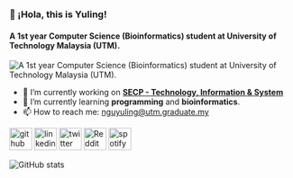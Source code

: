 ### 👋 ¡Hola, this is Yuling!
#### A 1st year **Computer Science (Bioinformatics)** student at **University of Technology Malaysia (UTM)**.
![A 1st year **Computer Science (Bioinformatics)** student at **University of Technology Malaysia (UTM)**.](https://www.google.com/url?sa=i&url=https%3A%2F%2Fteamlogostyle.com%2Fproduct%2Fcowboy-soccer-logo%2F&psig=AOvVaw1DI8md5eIssXUnBznu-KyA&ust=1709109149839000&source=images&cd=vfe&opi=89978449&ved=0CBMQjRxqFwoTCKC91PCNy4QDFQAAAAAdAAAAABAV)


- 🔭 I’m currently working on [**SECP - Technology, Information & System**](https://github.com/nguyuling/SECP1513-Assignment) 
- 🌱 I’m currently learning **programming** and **bioinformatics**. 
- 📫 How to reach me: nguyuling@utm.graduate.my 


[<img src='https://cdn.jsdelivr.net/npm/simple-icons@3.0.1/icons/github.svg' alt='github' height='40'>](https://github.com/nguyuling)  [<img src='https://cdn.jsdelivr.net/npm/simple-icons@3.0.1/icons/linkedin.svg' alt='linkedin' height='40'>](https://www.linkedin.com/in/nguyuling/)  [<img src='https://cdn.jsdelivr.net/npm/simple-icons@3.0.1/icons/twitter.svg' alt='twitter' height='40'>](https://twitter.com/nguyuling)  [<img src='https://cdn.jsdelivr.net/npm/simple-icons@3.0.1/icons/reddit.svg' alt='Reddit' height='40'>](https://www.reddit.com/user/yulingngu)  [<img src='https://cdn.jsdelivr.net/npm/simple-icons@3.0.1/icons/spotify.svg' alt='spotify' height='40'>](https://open.spotify.com/playlist/4liungGWkFPWNp071NkAbl?si=ujCt3Gb2RAOB3QQt8ri4Ng&pi=a-xmYdPBE9Ry2L)  

![GitHub stats](https://github-readme-stats.vercel.app/api?username=nguyuling&show_icons=true)  

